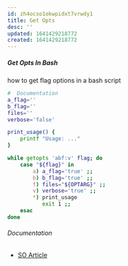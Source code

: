 ```yaml
---
id: zh4ocso1okwpidxt7vrwdy1
title: Get Opts
desc: ''
updated: 1641429218772
created: 1641429218772
---
```



##### Get Opts In Bash

how to get flag options in a bash script

```bash
#  Documentation
a_flag=''
b_flag=''
files=''
verbose='false'

print_usage() {
	printf "Usage: ..."
}

while getopts 'abf:v' flag; do
	case "${flag}" in
		a) a_flag='true' ;;
		b) b_flag='true' ;;
		f) files="${OPTARG}" ;;
		v) verbose='true' ;;
		*) print_usage
		   exit 1 ;;
	esac
done
```

###### Documentation

- [SO Article](https://stackoverflow.com/questions/7069682/how-to-get-arguments-with-flags-in-bash#21128172)
